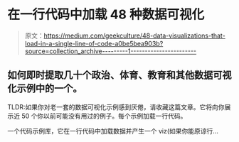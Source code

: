 # 在一行代码中加载 48 种数据可视化

> 原文：<https://medium.com/geekculture/48-data-visualizations-that-load-in-a-single-line-of-code-a0be5bea903b?source=collection_archive---------1----------------------->

## 如何即时提取几十个政治、体育、教育和其他数据可视化示例中的一个。

TLDR:如果你对老一套的数据可视化示例感到厌倦，请收藏这篇文章。它将向你展示近 50 个你以前可能没有用过的例子。每个示例加载一行代码。

一个代码示例库，它在一行代码中加载数据并产生一个 viz(如果你能原谅行…